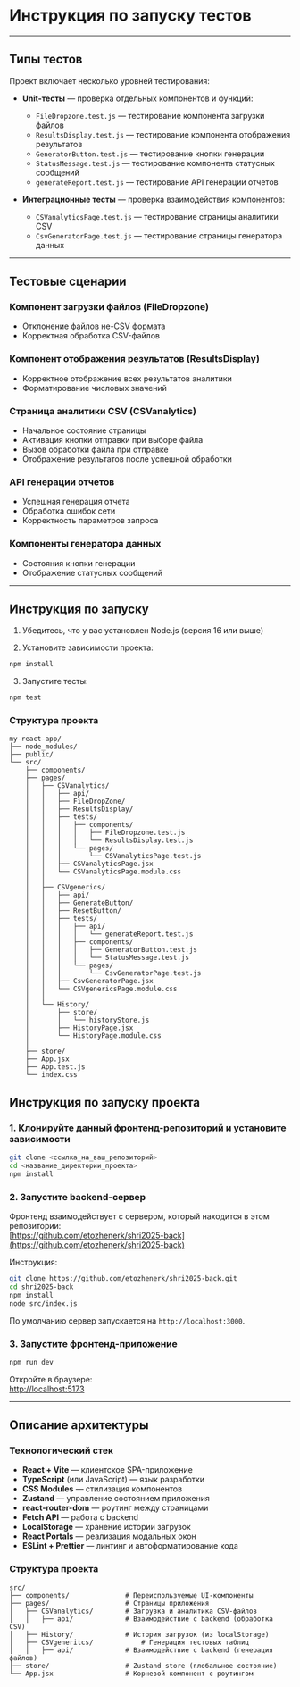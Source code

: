 # Инструкция по запуску тестов
---

## Типы тестов

Проект включает несколько уровней тестирования:

- **Unit-тесты** — проверка отдельных компонентов и функций:
  - `FileDropzone.test.js` — тестирование компонента загрузки файлов  
  - `ResultsDisplay.test.js` — тестирование компонента отображения результатов  
  - `GeneratorButton.test.js` — тестирование кнопки генерации  
  - `StatusMessage.test.js` — тестирование компонента статусных сообщений  
  - `generateReport.test.js` — тестирование API генерации отчетов  

- **Интеграционные тесты** — проверка взаимодействия компонентов:
  - `CSVanalyticsPage.test.js` — тестирование страницы аналитики CSV  
  - `CsvGeneratorPage.test.js` — тестирование страницы генератора данных  

---

## Тестовые сценарии

### Компонент загрузки файлов (FileDropzone)

- Отклонение файлов не-CSV формата  
- Корректная обработка CSV-файлов  

### Компонент отображения результатов (ResultsDisplay)

- Корректное отображение всех результатов аналитики  
- Форматирование числовых значений  

### Страница аналитики CSV (CSVanalytics)

- Начальное состояние страницы  
- Активация кнопки отправки при выборе файла  
- Вызов обработки файла при отправке  
- Отображение результатов после успешной обработки  

### API генерации отчетов

- Успешная генерация отчета  
- Обработка ошибок сети  
- Корректность параметров запроса  

### Компоненты генератора данных

- Состояния кнопки генерации  
- Отображение статусных сообщений  

---

## Инструкция по запуску

1. Убедитесь, что у вас установлен Node.js (версия 16 или выше)  

2. Установите зависимости проекта:

```bash
npm install
```

3. Запустите тесты:


```bash
npm test
```

### Структура проекта
```
my-react-app/
├── node_modules/
├── public/
└── src/
    ├── components/
    ├── pages/
    │   ├── CSVanalytics/
    │   │   ├── api/
    │   │   ├── FileDropZone/
    │   │   ├── ResultsDisplay/
    │   │   ├── tests/
    │   │   │   ├── components/
    │   │   │   │   ├── FileDropzone.test.js
    │   │   │   │   └── ResultsDisplay.test.js
    │   │   │   └── pages/
    │   │   │       └── CSVanalyticsPage.test.js
    │   │   ├── CSVanalyticsPage.jsx
    │   │   └── CSVanalyticsPage.module.css
    │   │
    │   ├── CSVgenerics/
    │   │   ├── api/
    │   │   ├── GenerateButton/
    │   │   ├── ResetButton/
    │   │   ├── tests/
    │   │   │   ├── api/
    │   │   │   │   └── generateReport.test.js
    │   │   │   ├── components/
    │   │   │   │   ├── GeneratorButton.test.js
    │   │   │   │   └── StatusMessage.test.js
    │   │   │   └── pages/
    │   │   │       └── CsvGeneratorPage.test.js
    │   │   ├── CsvGeneratorPage.jsx
    │   │   └── CSVgenericsPage.module.css
    │   │
    │   └── History/
    │       ├── store/
    │       │   └── historyStore.js
    │       ├── HistoryPage.jsx
    │       └── HistoryPage.module.css
    │
    ├── store/
    ├── App.jsx
    ├── App.test.js
    └── index.css
```


## Инструкция по запуску проекта

### 1. Клонируйте данный фронтенд-репозиторий и установите зависимости

```bash
git clone <ссылка_на_ваш_репозиторий>
cd <название_директории_проекта>
npm install
```

### 2. Запустите backend-сервер

Фронтенд взаимодействует с сервером, который находится в этом репозитории:  
 [https://github.com/etozhenerk/shri2025-back](https://github.com/etozhenerk/shri2025-back)

Инструкция:

```bash
git clone https://github.com/etozhenerk/shri2025-back.git
cd shri2025-back
npm install
node src/index.js
```

По умолчанию сервер запускается на `http://localhost:3000`.

### 3. Запустите фронтенд-приложение

```bash
npm run dev
```

Откройте в браузере:  
[http://localhost:5173](http://localhost:5173)

---

## Описание архитектуры

### Технологический стек
- **React + Vite** — клиентское SPA-приложение
- **TypeScript** (или JavaScript) — язык разработки
- **CSS Modules** — стилизация компонентов
- **Zustand** — управление состоянием приложения
- **react-router-dom** — роутинг между страницами
- **Fetch API** — работа с backend
- **LocalStorage** — хранение истории загрузок
- **React Portals** — реализация модальных окон
- **ESLint + Prettier** — линтинг и автоформатирование кода

### Структура проекта

```
src/
├── components/              # Переиспользуемые UI-компоненты
├── pages/                   # Страницы приложения
│   ├── CSVanalytics/        # Загрузка и аналитика CSV-файлов
│   │   ├── api/             # Взаимодействие с backend (обработка CSV)
│   ├── History/             # История загрузок (из localStorage)
│   ├── CSVgeneritcs/            # Генерация тестовых таблиц
│   │   ├── api/             # Взаимодействие с backend (генерация файлов)
├── store/                   # Zustand store (глобальное состояние)
└── App.jsx                  # Корневой компонент с роутингом
```
